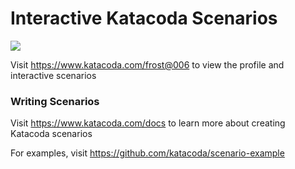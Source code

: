 # Interactive Katacoda Scenarios

[![](http://shields.katacoda.com/katacoda/frost@006/count.svg)](https://www.katacoda.com/frost@006 "Get your profile on Katacoda.com")

Visit https://www.katacoda.com/frost@006 to view the profile and interactive scenarios

### Writing Scenarios
Visit https://www.katacoda.com/docs to learn more about creating Katacoda scenarios

For examples, visit https://github.com/katacoda/scenario-example
